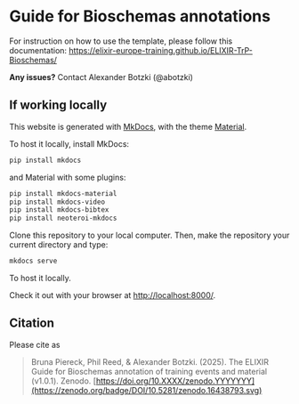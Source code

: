 # Guide for Bioschemas annotations


For instruction on how to use the template, please follow this documentation: 
https://elixir-europe-training.github.io/ELIXIR-TrP-Bioschemas/


**Any issues?** Contact Alexander Botzki (@abotzki) 



## If working locally

This website is generated with [MkDocs](https://www.mkdocs.org/), with the theme [Material](https://squidfunk.github.io/mkdocs-material/).

To host it locally, install MkDocs:
```bash
pip install mkdocs
```

and Material with some plugins:
```bash
pip install mkdocs-material
pip install mkdocs-video
pip install mkdocs-bibtex 
pip install neoteroi-mkdocs
```

Clone this repository to your local computer. Then, make the repository your current directory and type:

```bash
mkdocs serve
```

To host it locally.

Check it out with your browser at [http://localhost:8000/](http://localhost:8000/).


## Citation

Please cite as

> Bruna Piereck, Phil Reed, & Alexander Botzki. (2025). 
> The ELIXIR Guide for Bioschemas annotation of training events and material (v1.0.1). Zenodo. 
> [https://doi.org/10.XXXX/zenodo.YYYYYYY](https://zenodo.org/badge/DOI/10.5281/zenodo.16438793.svg)
